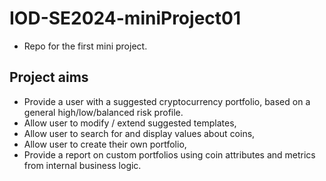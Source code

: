 # IOD-SE2024-miniProject01
- Repo for the first mini project.
## Project aims
- Provide a user with a suggested cryptocurrency portfolio, based on a general high/low/balanced risk profile.
- Allow user to modify / extend suggested templates,
- Allow user to search for and display values about coins,
- Allow user to create their own portfolio,
- Provide a report on custom portfolios using coin attributes and metrics from internal business logic. 
